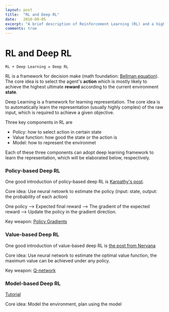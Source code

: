 ```yaml
---
layout: post
title:  "RL and Deep RL"
date:   2016-09-05
excerpt: "A brief description of Reinforcement Learning (RL) and a high level description of Deep DL"
comments: true
---
```



# RL and Deep RL


` RL + Deep Learning = Deep RL `


RL is a framework for decision make (math foundation: [Bellman equation](https://en.wikipedia.org/wiki/Bellman_equation)). The core idea is to select the agent's **action** which is mostly likely to achieve the highest ultimate **reward** according to the current environment **state**.

Deep Learning is a framework for learning representation. The core idea is to automatically learn the representation (usually highly complex) of the raw input, which is required to achieve a given objective. 

Three key components in RL are

* Policy: how to select action in certain state
* Value function: how good the state or the action is
* Model: how to represent the environmet 

Each of these three components can adopt deep learning framework to learn the representation, which will be elaborated below, respectively.

### Policy-based Deep RL

One good introduction of policy-based deep RL is [Karpathy's post](http://karpathy.github.io/2016/05/31/rl/).

Core idea: Use neural netowrk to estimate the policy (input: state, output: the probability of each action)

One policy --> Expected final reward --> The gradient of the expected reward --> Update the policy in the gradient direction. 

Key weapon: [Policy Gradients](http://www.scholarpedia.org/article/Policy_gradient_methods)


### Value-based Deep RL

One good introduction of value-based deep RL is [the post from Nervana](https://www.nervanasys.com/demystifying-deep-reinforcement-learning/)

Core idea: Use neural network to estimate the optimal value function, the maximum value can be achieved under any policy. 

Key weapon: [Q-network](https://www.youtube.com/watch?v=dV80NAlEins)

### Model-based Deep RL

[Tutorial](https://www.bcs.rochester.edu/people/robbie/jacobslab/cheat_sheet/ModelBasedRL.pdf) 

Core idea: Model the environment, plan using the model


